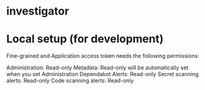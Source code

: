 # investigator

# Local setup (for development)

Fine-grained and Application access token needs the following permissions:

Administration: Read-only
Metadata: Read-only will be automatically set when you set Administration
Dependabot Alerts: Read-only
Secret scanning alerts: Read-only
Code scanning alerts: Read-only